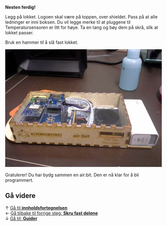 **Nesten ferdig!**

Legg på lokket. Logoen skal være på toppen, over shieldet. Pass på at alle ledninger er inni boksen. Du vil legge merke til at pluggene til Temperatursensoren er litt for høye. Ta en tang og bøy dem på skrå, slik at lokket passer.

Bruk en hammer til å slå fast lokket.

![Ferdig][complete]

Gratulerer! Du har bydg sammen en air:bit. Den er nå klar for å bli programmert.

## Gå videre

&uarr; [Gå til **innholdsfortegnelsen**][home]  
&larr; [Gå tilbake til forrige steg: **Skru fast delene**][skrew]  
&darr; [Gå til: **Guider**][guides]  

[home]: Guide-Bygging-og-Lodding
[skrew]: Skru-fast-komponenter
[guides]: airbit-Guider

[complete]: 20171019_134609.jpg
